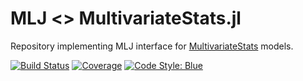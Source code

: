 # MLJ <> MultivariateStats.jl
Repository implementing MLJ interface for 
[MultivariateStats](https://github.com/JuliaStats/MultivariateStats.jl) models.


[![Build Status](https://travis-ci.com/alan-turing-institute/MultivariateStatsInterface.jl.svg?branch=master)](https://travis-ci.com/github/alan-turing-institute/MLJMultivariateStatsInterface.jl)
[![Coverage](https://coveralls.io/repos/github/alan-turing-institute/MLJMultivariateStatsInterface.jl/badge.svg?branch=master)](http://codecov.io/github/alan-turing-institute/MLJBase.jl?branch=master)
[![Code Style: Blue](https://img.shields.io/badge/code%20style-blue-4495d1.svg)](https://github.com/invenia/BlueStyle)

